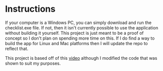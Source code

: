 # Instructions

If your computer is a Windows PC, you can simply download and run the checklist.exe file.
If not, then it isn't currently possible to use the application without building it yourself. 
This project is just meant to be a proof of concept so I don't plan on spending more time on this. 
If I do find a way to build the app for Linux and Mac platforms then I will update the repo to reflect that.

This project is based off of this [video](https://www.youtube.com/watch?v=MPLfOoRUKMU) although I modified the
code that was shown to suit my purposes.
